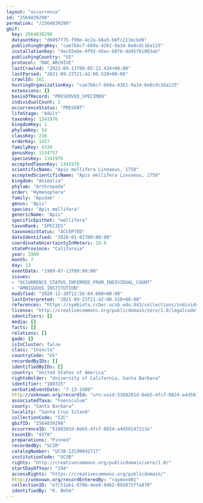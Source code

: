 ```yaml
---
layout: "occurrence"
id: "2564839298"
permalink: "/2564839298"
gbif:
  key: 2564839298
  datasetKey: "d6097f75-f99e-4c2a-b8a5-b0fc213ecbd0"
  publishingOrgKey: "cae7b6c7-669a-4261-9a34-6e8cdc16a125"
  installationKey: "4ec55ebe-9f92-45ec-b076-dd45f61003ab"
  publishingCountry: "US"
  protocol: "DWC_ARCHIVE"
  lastCrawled: "2021-09-11T09:05:22.434+00:00"
  lastParsed: "2021-09-23T21:42:00.520+00:00"
  crawlId: 161
  hostingOrganizationKey: "cae7b6c7-669a-4261-9a34-6e8cdc16a125"
  extensions: {}
  basisOfRecord: "PRESERVED_SPECIMEN"
  individualCount: 1
  occurrenceStatus: "PRESENT"
  lifeStage: "Adult"
  taxonKey: 1341976
  kingdomKey: 1
  phylumKey: 54
  classKey: 216
  orderKey: 1457
  familyKey: 4334
  genusKey: 1334757
  speciesKey: 1341976
  acceptedTaxonKey: 1341976
  scientificName: "Apis mellifera Linnaeus, 1758"
  acceptedScientificName: "Apis mellifera Linnaeus, 1758"
  kingdom: "Animalia"
  phylum: "Arthropoda"
  order: "Hymenoptera"
  family: "Apidae"
  genus: "Apis"
  species: "Apis mellifera"
  genericName: "Apis"
  specificEpithet: "mellifera"
  taxonRank: "SPECIES"
  taxonomicStatus: "ACCEPTED"
  dateIdentified: "2020-01-01T00:00:00"
  coordinateUncertaintyInMeters: 10.0
  stateProvince: "California"
  year: 1989
  month: 7
  day: 13
  eventDate: "1989-07-13T00:00:00"
  issues:
  - "OCCURRENCE_STATUS_INFERRED_FROM_INDIVIDUAL_COUNT"
  - "AMBIGUOUS_INSTITUTION"
  modified: "2020-12-28T12:56:04.000+00:00"
  lastInterpreted: "2021-09-23T21:42:00.520+00:00"
  references: "https://symbiota.ccber.ucsb.edu:443/collections/individual/index.php?occid=180315"
  license: "http://creativecommons.org/publicdomain/zero/1.0/legalcode"
  identifiers: []
  media: []
  facts: []
  relations: []
  gadm: {}
  isInCluster: false
  class: "Insecta"
  countryCode: "US"
  recordedByIDs: []
  identifiedByIDs: []
  country: "United States of America"
  rightsHolder: "University of California, Santa Barbara"
  identifier: "180315"
  verbatimEventDate: "7-13-1989"
  http://unknown.org/recordId: "urn:uuid:5160281d-6eb5-4fcf-8824-a4d50147213a"
  associatedTaxa: "Foeniculum"
  county: "Santa Barbara"
  locality: "Santa Cruz Island"
  collectionCode: "IZC"
  gbifID: "2564839298"
  occurrenceID: "5160281d-6eb5-4fcf-8824-a4d50147213a"
  taxonID: "4370"
  preparations: "Pinned"
  recordedBy: "SCIR"
  catalogNumber: "UCSB-IZC00042717"
  institutionCode: "UCSB"
  rights: "http://creativecommons.org/publicdomain/zero/1.0/"
  startDayOfYear: "194"
  accessRights: "https://creativecommons.org/publicdomain/"
  http://unknown.org/recordEnteredBy: "raymond01"
  collectionID: "e7c51ab1-870b-4ee8-9d62-092875ffa870"
  identifiedBy: "R. Behm"
---
```

